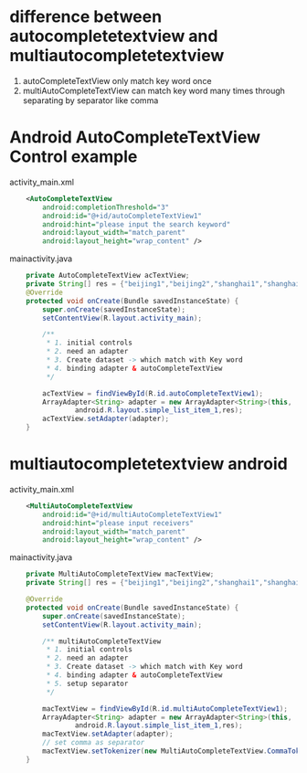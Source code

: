 # difference between autocompletetextview and multiautocompletetextview
1. autoCompleteTextView only match key word once
2. multiAutoCompleteTextView can match key word many times through separating by separator like comma 

# Android AutoCompleteTextView Control example 
activity_main.xml
```xml
    <AutoCompleteTextView
        android:completionThreshold="3"
        android:id="@+id/autoCompleteTextView1"
        android:hint="please input the search keyword"
        android:layout_width="match_parent"
        android:layout_height="wrap_content" />
```

mainactivity.java
```java 
    private AutoCompleteTextView acTextView;
    private String[] res = {"beijing1","beijing2","shanghai1","shanghai2"};
    @Override
    protected void onCreate(Bundle savedInstanceState) {
        super.onCreate(savedInstanceState);
        setContentView(R.layout.activity_main);

        /**
         * 1. initial controls
         * 2. need an adapter
         * 3. Create dataset -> which match with Key word
         * 4. binding adapter & autoCompleteTextView
         */

        acTextView = findViewById(R.id.autoCompleteTextView1);
        ArrayAdapter<String> adapter = new ArrayAdapter<String>(this,
                android.R.layout.simple_list_item_1,res);
        acTextView.setAdapter(adapter);
    }
```

# multiautocompletetextview android
activity_main.xml
```xml
    <MultiAutoCompleteTextView
        android:id="@+id/multiAutoCompleteTextView1"
        android:hint="please input receivers"
        android:layout_width="match_parent"
        android:layout_height="wrap_content" />
```

mainactivity.java
```java 
    private MultiAutoCompleteTextView macTextView;
    private String[] res = {"beijing1","beijing2","shanghai1","shanghai2"};

    @Override
    protected void onCreate(Bundle savedInstanceState) {
        super.onCreate(savedInstanceState);
        setContentView(R.layout.activity_main);

        /** multiAutoCompleteTextView
         * 1. initial controls
         * 2. need an adapter
         * 3. Create dataset -> which match with Key word
         * 4. binding adapter & autoCompleteTextView
         * 5. setup separator
         */

        macTextView = findViewById(R.id.multiAutoCompleteTextView1);
        ArrayAdapter<String> adapter = new ArrayAdapter<String>(this,
                android.R.layout.simple_list_item_1,res);
        macTextView.setAdapter(adapter);
        // set comma as separator
        macTextView.setTokenizer(new MultiAutoCompleteTextView.CommaTokenizer());
    }
```
